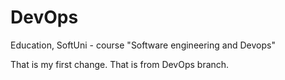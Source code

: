 # DevOps
Education, SoftUni - course "Software engineering and Devops"

That is my first change.
That is from DevOps branch.